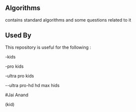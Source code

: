 ## Algorithms

contains standard algorithms and some questions related to it

## Used By

This repository is useful for the following :

-kids

-pro kids

-ultra pro kids

--ultra pro-hd hd max hids

#Jai Anand

(kid)
